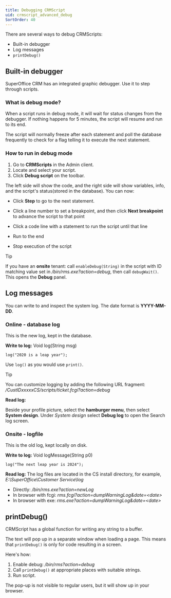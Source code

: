 ```yaml
---
title: Debugging CRMScript
uid: crmscript_advanced_debug
SortOrder: 40
---
```


There are several ways to debug CRMScripts:

* Built-in debugger
* Log messages
* `printDebug()`

## Built-in debugger

SuperOffice CRM has an integrated graphic debugger. Use it to step through scripts.

### What is debug mode?

When a script runs in debug mode, it will wait for status changes from the debugger. If nothing happens for 5 minutes, the script will resume and run to its end.

The script will normally freeze after each statement and poll the database frequently to check for a flag telling it to execute the next statement.

### How to run in debug mode

1. Go to **CRMScripts** in the Admin client.
2. Locate and select your script.
3. Click **Debug script** on the toolbar.

The left side will show the code, and the right side will show variables, info, and the script's status(stored in the database). You can now:

* Click **Step** to go to the next statement.

* Click a line number to set a breakpoint, and then click **Next breakpoint** to advance the script to that point

* Click a code line with a statement to run the script until that line

* Run to the end

* Stop execution of the script

> [!TIP]
> If you have an **onsite** tenant: call `enableDebug(String)` in the script with ID matching value set in */bin/rms.exe?action=debug*, then call `debugWait()`. This opens the **Debug** panel.

## Log messages

You can write to and inspect the system log. The date format is **YYYY-MM-DD**.

### Online - database log

This is the new log, kept in the database.

**Write to log:** Void log(String msg)

```crmscript
log("2020 is a leap year");
```

Use `log()` as you would use `print()`.

> [!TIP]
> You can customize logging by adding the following URL fragment: */CustIDxxxxxCS/scripts/ticket.fcgi?action=debug*

**Read log:**

Beside your profile picture, select the **hamburger menu**, then select **System design**. Under *System design* select **Debug log** to open the Search log screen.

### Onsite - logfile

This is the old log, kept locally on disk.

**Write to log:** Void logMessage(String p0)

```crmscript
log("The next leap year is 2024");
```

**Read log:**
The log files are located in the CS install directory, for example, *E:\SuperOffice\Customer Service\log*

* Directly: */bin/rms.exe?action=newLog*
* In browser with fcgi: *rms.fcgi?action=dumpWarningLog&date=&lt;date&gt;*
* In browser with exe: *rms.exe?action=dumpWarningLog&date=&lt;date&gt;*

## printDebug()

CRMScript has a global function for writing any string to a buffer.

The text will pop up in a separate window when loading a page. This means that `printDebug()` is  only for code resulting in a screen.

Here's how:

1. Enable debug: */bin/rms?action=debug*
2. Call `printDebug()` at appropriate places with suitable strings.
3. Run script.

The pop-up is not visible to regular users, but it will show up in your browser.
